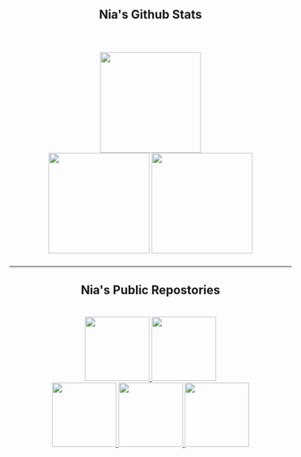<h2 align="center" style="font-family: Rubik 80s Fade">
    Nia's Github Stats
</h2>

<br />
<div width="100%" style="margin: 20px" align="center">
    <img height="180" src="https://stats.hedystia.com/api?username=lz20r&theme=omni" />
    <br />
    <img height="180" src="https://github-readme-stats.vercel.app/api/top-langs/?username=lz20r&layout=compact&theme=rose_pine&langs_count=9&border_color=61dafb&border_radius=10" />
    <img height="180" src="https://github-readme-streak-stats.herokuapp.com/?user=lz20r&theme=rose_pine&count-private=true&v=2&border=61dafb&border_radius=10" />
</div>
<hr />

<h2 align="center" style="font-family: Rubik 80s Fade"> Nia's Public Repostories</h2>

<br/>
<div width="100%" align="center">
    <a align="left" href="https://github.com/lz20r/cinammon.es" title="Cinammon Hosting">
        <img height="115" src="https://github-readme-stats.vercel.app/api/pin/?username=lz20r&repo=Cinammon.es&theme=rose_pine&border_color=61dafb&border_radius=10" />
    <a align="left" href="https://github.com/lz20r/cinammonScripts" title="Cinammon Scripts">
        <img height="115" src="https://github-readme-stats.vercel.app/api/pin/?username=lz20r&repo=cinammonScripts&theme=rose_pine&border_color=61dafb&border_radius=10" />
</div>
</div>
<div width="100%" align="center">
    <a align="left" width="50%" href="https://github.com/lz20r/register" title="Momopy">
        <img height="115" src="https://github-readme-stats.vercel.app/api/pin/?username=lz20r&repo=momo&theme=rose_pine&border_color=61dafb&border_radius=10" />
    </a> 
    <a align="right" width="100%" href="https://github.com/lz20r/hana-bot" title="Momojs">
        <img height="115" src="https://github-readme-stats.vercel.app/api/pin/?username=lz20r&repo=momojs&theme=rose_pine&border_color=61dafb&border_radius=10" />
    </a>
    <a align="left" href="https://github.com/lz20r/NaiyaoAutoImport" title="Register">
        <img height="115" src="https://github-readme-stats.vercel.app/api/pin/?username=lz20r&repo=Register&theme=rose_pine&border_color=61dafb&border_radius=10" />
</div>
</div>
